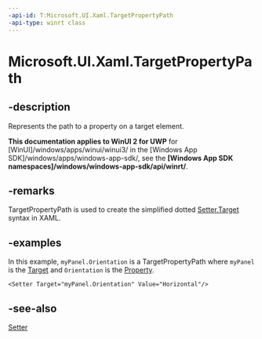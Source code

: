 ```yaml
---
-api-id: T:Microsoft.UI.Xaml.TargetPropertyPath
-api-type: winrt class
---
```


<!-- Class syntax.
public class TargetPropertyPath : Windows.UI.Xaml.ITargetPropertyPath
-->

# Microsoft.UI.Xaml.TargetPropertyPath

## -description
Represents the path to a property on a target element.

**This documentation applies to WinUI 2 for UWP** for [WinUI]/windows/apps/winui/winui3/ in the [Windows App SDK]/windows/apps/windows-app-sdk/, see the **[Windows App SDK namespaces]/windows/windows-app-sdk/api/winrt/**.

## -remarks
TargetPropertyPath is used to create the simplified dotted [Setter.Target](setter_target.md) syntax in XAML.

## -examples
In this example, `myPanel.Orientation` is a TargetPropertyPath where `myPanel` is the [Target](setter_target.md) and `Orientation` is the [Property](setter_property.md).

```xaml
<Setter Target="myPanel.Orientation" Value="Horizontal"/>
```



## -see-also
[Setter](setter.md)
